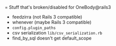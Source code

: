 = Stuff that's broken/disabled for OneBody@rails3

* feedzirra (not Rails 3 compatible)
* whenever (maybe Rails 3 compatible)
* `config.plugin_paths`
* csv serialization `lib/csv_serialization.rb`
* find_by_sql doesn't get default_scope
